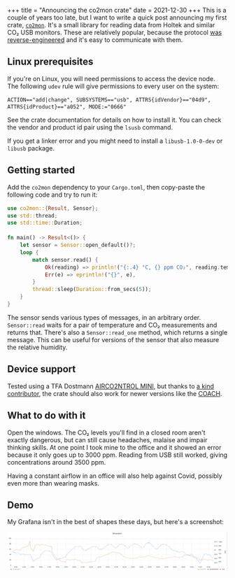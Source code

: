 +++
title = "Announcing the co2mon crate"
date = 2021-12-30
+++
This is a couple of years too late, but I want to write a quick post announcing my first crate, [`co2mon`](https://crates.io/crates/co2mon). It's a small library for reading data from Holtek and similar CO₂ USB monitors. These are relatively popular, because the protocol [was reverse-engineered](https://hackaday.io/project/5301-reverse-engineering-a-low-cost-usb-co-monitor) and it's easy to communicate with them.

## Linux prerequisites

If you're on Linux, you will need permissions to access the device node. The following `udev` rule will give permissions to every user on the system:

```udev
ACTION=="add|change", SUBSYSTEMS=="usb", ATTRS{idVendor}=="04d9", ATTRS{idProduct}=="a052", MODE:="0666"
```

See the crate documentation for details on how to install it. You can check the vendor and product id pair using the `lsusb` command.

If you get a linker error and you might need to install a `libusb-1.0-0-dev` or `libusb` package.

## Getting started

Add the `co2mon` dependency to your `Cargo.toml`, then copy-paste the following code and try to run it:

```rust
use co2mon::{Result, Sensor};
use std::thread;
use std::time::Duration;

fn main() -> Result<()> {
    let sensor = Sensor::open_default()?;
    loop {
        match sensor.read() {
            Ok(reading) => println!("{:.4} °C, {} ppm CO₂", reading.temperature(), reading.co2()),
            Err(e) => eprintln!("{}", e),
        }
        thread::sleep(Duration::from_secs(5));
    }
}
```

The sensor sends various types of messages, in an arbitrary order. `Sensor::read` waits for a pair of temperature and CO₂ measurements and returns that. There's also a `Sensor::read_one` method, which returns a single message. This can be useful for versions of the sensor that also measure the relative humidity.

## Device support

Tested using a TFA Dostmann [AIRCO2NTROL MINI](https://www.tfa-dostmann.de/en/product/co2-monitor-airco2ntrol-mini-31-5006/), but thanks to [a kind contributor](https://github.com/lnicola/co2mon/pull/6), the crate should also work for newer versions like the [COACH](https://www.tfa-dostmann.de/en/product/co2-monitor-airco2ntrol-coach-31-5009/).

## What to do with it

Open the windows. The CO₂ levels you'll find in a closed room aren't exactly dangerous, but can still cause headaches, malaise and impair thinking skills. At one point I took mine to the office and it showed an error because it only goes up to 3000 ppm. Reading from USB still worked, giving concentrations around 3500 ppm.

Having a constant airflow in an office will also help against Covid, possibly even more than wearing masks.

## Demo

My Grafana isn't in the best of shapes these days, but here's a screenshot:

<a href="/assets/co2.webp" target="_blank"><img src="/assets/co2.webp"></a>
